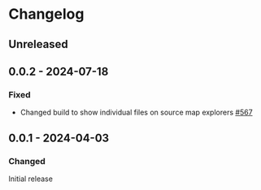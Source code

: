 # Changelog

## Unreleased

## 0.0.2 - 2024-07-18

### Fixed

- Changed build to show individual files on source map explorers [#567](https://github.com/polkadot-api/polkadot-api/pull/567)

## 0.0.1 - 2024-04-03

### Changed

Initial release
